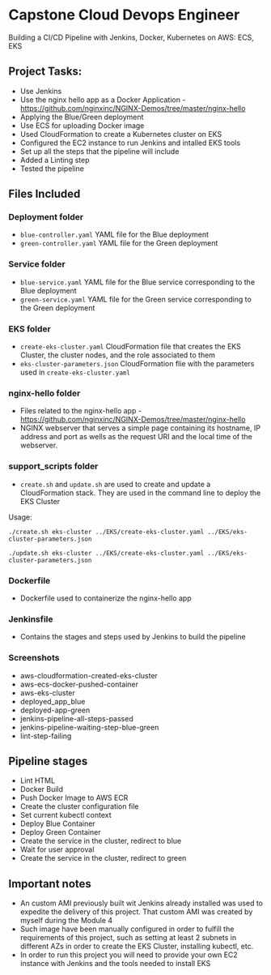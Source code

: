 # Capstone Cloud Devops Engineer
Building a CI/CD Pipeline with Jenkins, Docker, Kubernetes on AWS: ECS, EKS

## Project Tasks:

* Use Jenkins
* Use the nginx hello app as a Docker Application - <https://github.com/nginxinc/NGINX-Demos/tree/master/nginx-hello>
* Applying the Blue/Green deployment
* Use ECS for uploading Docker image
* Used CloudFormation to create a Kubernetes cluster on EKS
* Configured the EC2 instance to run Jenkins and intalled EKS tools
* Set up all the steps that the pipeline will  include
* Added a Linting step
* Tested the pipeline

## Files Included

### Deployment folder
* ``` blue-controller.yaml ``` YAML file for the Blue deployment
* ``` green-controller.yaml ``` YAML file for the Green deployment

### Service folder
* ``` blue-service.yaml ``` YAML file for the Blue service corresponding to the Blue deployment
* ``` green-service.yaml ``` YAML file for the Green service corresponding to the Green deployment

### EKS folder
* ``` create-eks-cluster.yaml ``` CloudFormation file that creates the EKS Cluster, the cluster nodes, and the role associated to them
* ``` eks-cluster-parameters.json ``` CloudFormation flie with the parameters used in ``` create-eks-cluster.yaml ```

### nginx-hello folder
* Files related to the nginx-hello app - <https://github.com/nginxinc/NGINX-Demos/tree/master/nginx-hello>
* NGINX webserver that serves a simple page containing its hostname, IP address and port as wells as the request URI and the local time of the webserver.

### support_scripts folder
* ``` create.sh ``` and ``` update.sh ``` are used to create and update a CloudFormation stack. They are used in the command line to deploy the EKS Cluster

Usage:

``` ./create.sh eks-cluster ../EKS/create-eks-cluster.yaml ../EKS/eks-cluster-parameters.json ```

``` ./update.sh eks-cluster ../EKS/create-eks-cluster.yaml ../EKS/eks-cluster-parameters.json ```

### Dockerfile
* Dockerfile used to containerize the nginx-hello app

### Jenkinsfile
* Contains the stages and steps used by Jenkins to build the pipeline

### Screenshots
* aws-cloudformation-created-eks-cluster
* aws-ecs-docker-pushed-container
* aws-eks-cluster
* deployed_app_blue
* deployed-app-green
* jenkins-pipeline-all-steps-passed
* jenkins-pipeline-waiting-step-blue-green
* lint-step-failing

## Pipeline stages
* Lint HTML
* Docker Build
* Push Docker Image to AWS ECR
* Create the cluster configuration file
* Set current kubectl context
* Deploy Blue Container
* Deploy Green Container
* Create the service in the cluster, redirect to blue
* Wait for user approval
* Create the service in the cluster, redirect to green

## Important notes

* An custom AMI previously built wit Jenkins already installed was used to expedite the delivery of this project. That custom AMI was created by myself during the Module 4
* Such image have been manually configured in order to fulfill the requirements of this project, such as setting at least 2 subnets in different AZs in order to create the EKS Cluster, installing kubectl, etc.
* In order to run this project you will need to provide your own EC2 instance with Jenkins and the tools needed to install EKS